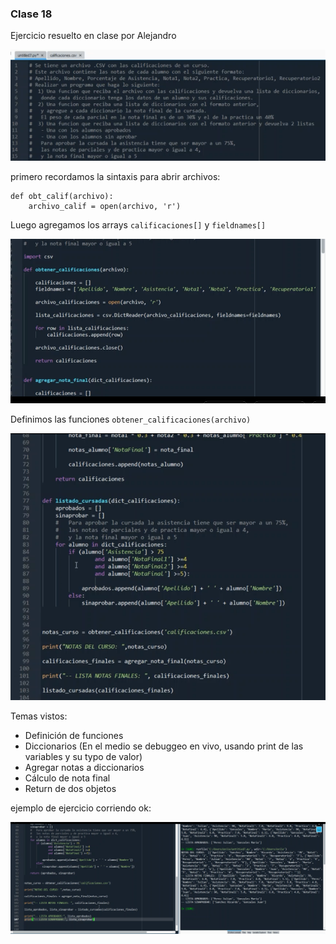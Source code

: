 ### Clase 18
Ejercicio resuelto en clase por Alejandro

![](111-assets/ppt-116-tecnicas.png)

primero recordamos la sintaxis para abrir archivos:

```
def obt_calif(archivo):
	archivo_calif = open(archivo, 'r')
```

Luego agregamos los arrays `calificaciones[]` y `fieldnames[]`

![](111-assets/ppt-117-tecnicas.png)

Definimos las funciones `obtener_calificaciones(archivo)`

![](111-assets/ppt-118-tecnicas.png)

Temas vistos:

- Definición de funciones
- Diccionarios
(En el medio se debuggeo en vivo, usando print de las variables y su typo de valor)
- Agregar notas a diccionarios
- Cálculo de nota final
- Return de dos objetos

ejemplo de ejercicio corriendo ok:

![](111-assets/ppt-119-tecnicas.png)

